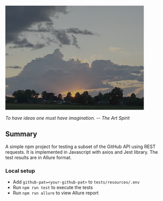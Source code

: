 ![Solo walk at the farm](evening.png)

*To have ideas one must have imagination. -- The Art Spirit*

## Summary

A simple npm project for testing a subset of the GitHub API using REST
requests. It is implemented in Javascript with axios and Jest library. The test
results are in Allure format.

### Local setup

- Add `github-pat=<your-github-pat>` to `tests/resources/.env`
- Run `npm run test` to execute the tests
- Run `npm run allure` to view Allure report
